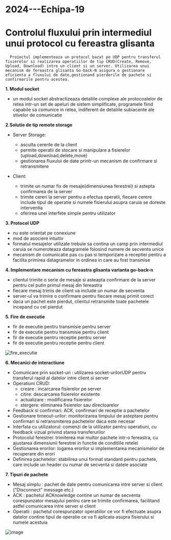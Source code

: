 # 2024---Echipa-19
# Controlul fluxului prin intermediul unui protocol cu fereastra glisanta

      Proiectul implementeaza un protocol bazat pe UDP pentru transferul fisierelor si realizarea operatiilor de tip CRUD(Create, Remove, Upload, Download) intre un client si un server. Utilizarea unui mecanism de fereastra glisanta Go-back-N asigura o gestionare eficienta a fluxului de date,gestionand pierderile de pachete si confirmarile pentru acestea.
      
**1. Modul socket**
   - un modul socket abstractizeaza detaliile complexe ale protocoalelor de retea intr-un set de apeluri de sistem
     simplificate, programele fiind capabile sa comunice in retea, indiferent de detaliile subiacente ale stivelor
     de comunicatie
     
**2.Solutie de tip remote storage**
- Server Storage:
  - asculta cererile de la client
  - permite operatii de stocare si manipulare a fisierelor (upload,download,delete,move)
  - gestionarea fluxului de date printr-un mecanism de confirmare si retransmitere
  
- Client:
    - trimite un numar fix de mesaje(dimensiunea ferestrei) si astepta confirmarea de la server
    - trimite cereri la server pentru a efectua operatii, fiecare cerere include tipul de operatie si numele fisierului asupra caruia se doreste interventia
    - oferirea unei interfete simple pentru utilizator

**3. Protocol UDP**
   - nu este orientat pe conexiune
   - mod de asociere intuitiv
   - formatul mesajelor utilizate trebuie sa contina un camp prin intermediul caruia se numeroteaza datagramele folosind numere de secventa unice
   - mecanism de comunicatie pas cu pas si temporizare a receptiei pentru a facilita primirea datagramelor in ordinea in care au fost transmise

**4. Implementare mecanism cu fereastra glisanta varianta go-back-n**
   - clientul trimite o serie de mesaje si asteapta confirmare de la server pentru cel putin primul mesaj din fereastra
   - fiecare mesaj trimis de client va include un numar de secventa
   - server-ul va trimire o confirmare pentru fiecare mesaj primit corect
   - daca un pachet este pierdut, clientul retransmite toate pachetele incepand cu cel pierdut

**5. Fire de executie**
   - fir de executie pentru transmisie pentru server
   - fir de executie pentru transmisie pentru client
   - fir de executie pentru receptie pentru server
   - fir de executie pentru receptie pentru client

![fire_executie](https://github.com/user-attachments/assets/adcc2969-23b2-4765-9a16-926d9e429d1c)



**6. Mecanici de interactiune**

   * Comunicare prin socket-uri : utilizarea socket-urilorUDP pentru transferul rapid al datelor
                                  intre client si server
   * Operatiuni CRUD:
     - creare : incarcarea fisierelor pe server
     - citire: descarcarea fisierelor existente
     - actualizare : modificarea fisierelor
     - stergere: eliminarea fisierelor sau directoarelor
   * Feedback si confirmari: ACK, confirmari de receptie a pachetelor
   * Gestionare timeout-urilor: monitorizarea timpului de asteptare pentru confirmari si retransmiterea pachetelor daca este necesar
   * Interfata cu utilizatorul: comenzi de la utilizator pentru operatiuni, cu feedback vizual privind starea transferurilor
   * Protocolul ferestrei: trimiterea mai multor pachete intr-o fereastra, cu ajustarea dimensiunii ferestrei in functie de conditiile retelei
   * Gestionarea erorilor: logarea erorilor si implementarea mecanismelor de recuperare din erori
   * Definirea pachetelor: stabilirea unui format standard pentru pachete, care include un header cu numar de secventa si datele asociate

     
  **7. Tipuri de pachete**
  - Mesaj simplu : pachet de date pentru comunicarea intre server si client ("Disconnect" message etc.)
  - ACK : pachetul ACKnowledge contine un numar de secventa corespunzator mesajului pentru care se trimite confirmarea, facilitand astfel comunicarea intre server si client
  - Operatii : pachetul corespunzator operatiilor ce vor fi efectuate asupra datelor contine tipul de operatie ce va fi aplicata asupra fisierului si numele acestuia


  ![image](https://github.com/user-attachments/assets/2f55cf13-325c-4096-9bc6-f51d58c1bb99)

